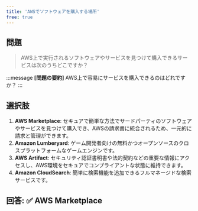 ```yaml
---
title: 'AWSでソフトウェアを購入する場所'
free: true
---
```


## 問題

> AWS上で実行されるソフトウェアやサービスを見つけて購入できるサービスは次のうちどこですか？

:::message
**[問題の要約]** AWS上で容易にサービスを購入できるのはどれですか？
:::

## 選択肢

1. **AWS Marketplace**: セキュアで簡単な方法でサードパーティのソフトウェアやサービスを見つけて購入でき、AWSの請求書に統合されるため、一元的に請求と管理ができます。
2. **Amazon Lumberyard**: ゲーム開発者向けの無料かつオープンソースのクロスプラットフォームなゲームエンジンです。
3. **AWS Artifact**: セキュリティ認証書明書や法的契約などの重要な情報にアクセスし、AWS環境をセキュアでコンプライアントな状態に維持できます。
4. **Amazon CloudSearch**: 簡単に検索機能を追加できるフルマネージドな検索サービスです。

## 回答: ✅ AWS Marketplace
